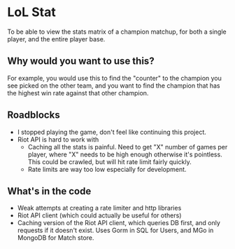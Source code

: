 LoL Stat
========

To be able to view the stats matrix of a champion matchup, for both a
single player, and the entire player base.

Why would you want to use this?
-------------------------------

For example, you would use this to find the "counter" to the champion
you see picked on the other team, and you want to find the champion that
has the highest win rate against that other champion.

Roadblocks
----------

- I stopped playing the game, don't feel like continuing this project.
- Riot API is hard to work with
  - Caching all the stats is painful. Need to get "X" number of games per
    player, where "X" needs to be high enough otherwise it's pointless.
    This could be crawled, but will hit rate limit fairly quickly.
  - Rate limits are way too low especially for development.
  
What's in the code
------------------

- Weak attempts at creating a rate limiter and http libraries
- Riot API client (which could actually be useful for others)
- Caching version of the Riot API client, which queries DB first,
  and only requests if it doesn't exist. Uses Gorm in SQL for Users,
  and MGo in MongoDB for Match store.
